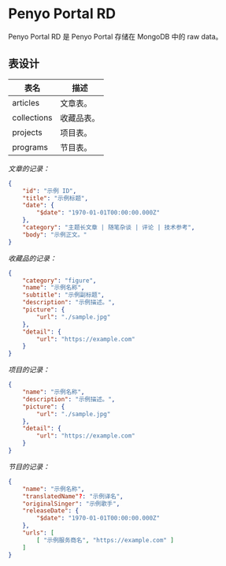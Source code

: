 # Penyo Portal RD

Penyo Portal RD 是 Penyo Portal 存储在 MongoDB 中的 raw data。

## 表设计

|表名|描述|
|-|-|
|articles|文章表。|
|collections|收藏品表。|
|projects|项目表。|
|programs|节目表。|

*文章的记录：*

```json
{
    "id": "示例 ID",
    "title": "示例标题",
    "date": {
        "$date": "1970-01-01T00:00:00.000Z"
    },
    "category": "主题长文章 | 随笔杂谈 | 评论 | 技术参考",
    "body": "示例正文。"
}
```

*收藏品的记录：*

```json
{
    "category": "figure",
    "name": "示例名称",
    "subtitle": "示例副标题",
    "description": "示例描述。",
    "picture": {
        "url": "./sample.jpg"
    },
    "detail": {
        "url": "https://example.com"
    }
}
```

*项目的记录：*

```json
{
    "name": "示例名称",
    "description": "示例描述。",
    "picture": {
        "url": "./sample.jpg"
    },
    "detail": {
        "url": "https://example.com"
    }
}
```

*节目的记录：*

```json
{
    "name": "示例名称",
    "translatedName"?: "示例译名",
    "originalSinger": "示例歌手",
    "releaseDate": {
        "$date": "1970-01-01T00:00:00.000Z"
    },
    "urls": [
        [ "示例服务商名", "https://example.com" ]
    ]
}
```

